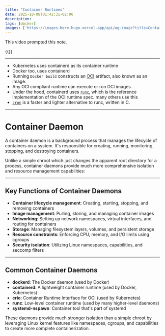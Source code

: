 ```yaml
---
title: "Container Runtimes"
date: 2025-10-08T01:42:31+02:00
description: 
tags: [docker]
images: ['https://images-here-hugo.vercel.app/api/og-image?title=Container+Runtimes']
---
```


This video prompted this note.

{{<youtube DzAco4Aq3mw>}}

---

- Kubernetes uses containerd as its container runtime
- Docker too, uses containerd
- Running `Docker build` constructs an [OCI](https://opencontainers.org/) artifact, also known as an image.
- Any OCI compliant runtime can execute or run OCI images
- Under the hood, containerd uses [`runc`](https://github.com/opencontainers/runc), which is the reference implementation of the OCI runtime spec. many others use this
- [`crun`](https://github.com/containers/crun) is a faster and lighter alternative to runc, written in C.

---

# Container Daemon

A container daemon is a background process that manages the lifecycle of containers on a system. It's responsible for creating, running, monitoring, stopping, and destroying containers.

Unlike a simple chroot which just changes the apparent root directory for a process, container daemons provide much more comprehensive isolation and resource management capabilities:

---

## Key Functions of Container Daemons

- **Container lifecycle management**: Creating, starting, stopping, and removing containers
- **Image management**: Pulling, storing, and managing container images
- **Networking**: Setting up network namespaces, virtual interfaces, and routing for containers
- **Storage**: Managing filesystem layers, volumes, and persistent storage
- **Resource constraints**: Enforcing CPU, memory, and I/O limits using cgroups
- **Security isolation**: Utilizing Linux namespaces, capabilities, and seccomp filters

---

## Common Container Daemons

- **dockerd**: The Docker daemon (used by Docker)
- **containerd**: A lightweight container runtime (used by Docker, Kubernetes)
- **crio**: Container Runtime Interface for OCI (used by Kubernetes)
- **runc**: Low-level container runtime (used by many higher-level daemons)
- **systemd-nspawn**: Container tool that's part of systemd

These daemons provide much stronger isolation than a simple chroot by leveraging Linux kernel features like namespaces, cgroups, and capabilities to create more complete containerization.
